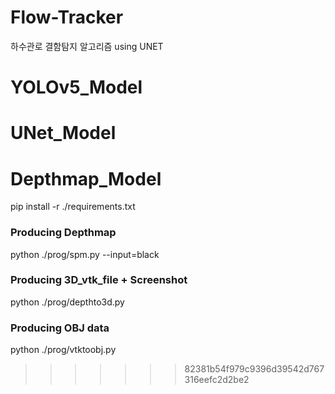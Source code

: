 # Flow-Tracker
하수관로 결함탐지 알고리즘  using UNET

# YOLOv5_Model

# UNet_Model

# Depthmap_Model
pip install -r ./requirements.txt
### Producing Depthmap
python ./prog/spm.py --input=black
### Producing 3D_vtk_file + Screenshot
python ./prog/depthto3d.py
### Producing OBJ data
python ./prog/vtktoobj.py

>>>>>>> 82381b54f979c9396d39542d767316eefc2d2be2
